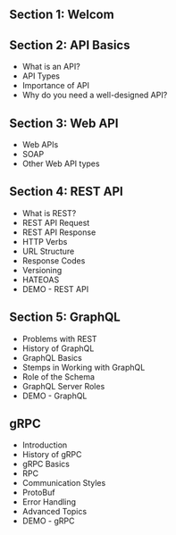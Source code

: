 ## Section 1: Welcom
## Section 2: API Basics
  - What is an API?
  - API Types
  - Importance of API
  - Why do you need a well-designed API?
## Section 3: Web API
  - Web APIs
  - SOAP
  - Other Web API types
## Section 4: REST API
  - What is REST?
  - REST API Request
  - REST API Response
  - HTTP Verbs
  - URL Structure
  - Response Codes
  - Versioning
  - HATEOAS
  - DEMO - REST API
## Section 5: GraphQL
  - Problems with REST
  - History of GraphQL
  - GraphQL Basics
  - Stemps in Working with GraphQL
  - Role of the Schema
  - GraphQL Server Roles
  - DEMO - GraphQL
## gRPC
  - Introduction
  - History of gRPC
  - gRPC Basics
  - RPC
  - Communication Styles
  - ProtoBuf
  - Error Handling
  - Advanced Topics
  - DEMO - gRPC